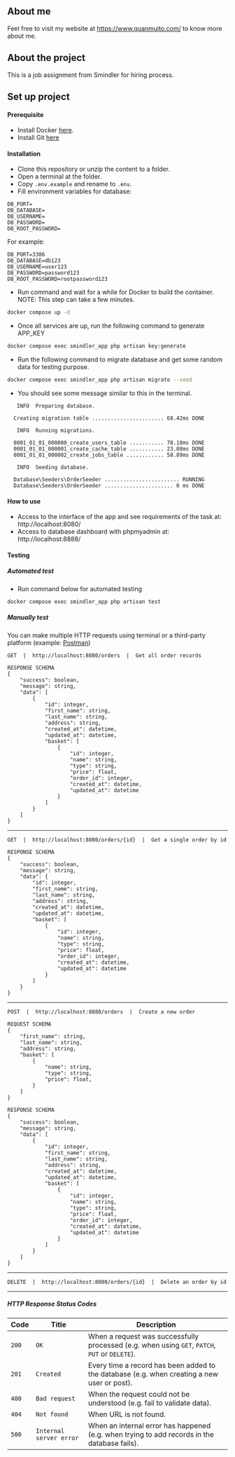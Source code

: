 ## About me

Feel free to visit my website at https://www.quanmuito.com/ to know more about me.

## About the project

This is a job assignment from Smindler for hiring process.

## Set up project

#### Prerequisite

- Install Docker [here](https://www.docker.com/).
- Install Git [here](https://git-scm.com/)

#### Installation

- Clone this repository or unzip the content to a folder.
- Open a terminal at the folder.
- Copy `.env.example` and rename to `.env`.
- Fill environment variables for database:
```
DB_PORT=
DB_DATABASE=
DB_USERNAME=
DB_PASSWORD=
DB_ROOT_PASSWORD=
```
For example:
```
DB_PORT=3306
DB_DATABASE=db123
DB_USERNAME=user123
DB_PASSWORD=password123
DB_ROOT_PASSWORD=rootpassword123
```
- Run command and wait for a while for Docker to build the container. NOTE: This step can take a few minutes.
```bash
docker compose up -d
```
- Once all services are up, run the following command to generate APP_KEY
```bash
docker compose exec smindler_app php artisan key:generate
```
- Run the following command to migrate database and get some random data for testing purpose.
```bash
docker compose exec smindler_app php artisan migrate --seed
```
- You should see some message similar to this in the terminal.
```
   INFO  Preparing database.

  Creating migration table ....................... 68.42ms DONE

   INFO  Running migrations.

  0001_01_01_000000_create_users_table ........... 78.18ms DONE
  0001_01_01_000001_create_cache_table ........... 23.08ms DONE
  0001_01_01_000002_create_jobs_table ............ 58.89ms DONE

   INFO  Seeding database.

  Database\Seeders\OrderSeeder ........................ RUNNING
  Database\Seeders\OrderSeeder ...................... 0 ms DONE
```

#### How to use

- Access to the interface of the app and see requirements of the task at: http://localhost:8080/
- Access to database dashboard with phpmyadmin at: http://localhost:8888/

#### Testing
##### Automated test

- Run command below for automated testing
```bash
docker compose exec smindler_app php artisan test
```

##### Manually test

You can make multiple HTTP requests using terminal or a third-party platform (example: [Postman](https://www.postman.com/))

```
GET  |  http://localhost:8080/orders  |  Get all order records

RESPONSE SCHEMA
{
    "success": boolean,
    "message": string,
    "data": [
        {
            "id": integer,
            "first_name": string,
            "last_name": string,
            "address": string,
            "created_at": datetime,
            "updated_at": datetime,
            "basket": [
                {
                    "id": integer,
                    "name": string,
                    "type": string,
                    "price": float,
                    "order_id": integer,
                    "created_at": datetime,
                    "updated_at": datetime
                }
            ]
        }
    ]
}
```
---
```
GET  |  http://localhost:8080/orders/{id}  |  Get a single order by id

RESPONSE SCHEMA
{
    "success": boolean,
    "message": string,
    "data": {
        "id": integer,
        "first_name": string,
        "last_name": string,
        "address": string,
        "created_at": datetime,
        "updated_at": datetime,
        "basket": [
            {
                "id": integer,
                "name": string,
                "type": string,
                "price": float,
                "order_id": integer,
                "created_at": datetime,
                "updated_at": datetime
            }
        ]
    }
}
```
---
```
POST  |  http://localhost:8080/orders  |  Create a new order

REQUEST SCHEMA
{
    "first_name": string,
    "last_name": string,
    "address": string,
    "basket": [
        {
            "name": string,
            "type": string,
            "price": float,
        }
    ]
}

RESPONSE SCHEMA
{
    "success": boolean,
    "message": string,
    "data": [
        {
            "id": integer,
            "first_name": string,
            "last_name": string,
            "address": string,
            "created_at": datetime,
            "updated_at": datetime,
            "basket": [
                {
                    "id": integer,
                    "name": string,
                    "type": string,
                    "price": float,
                    "order_id": integer,
                    "created_at": datetime,
                    "updated_at": datetime
                }
            ]
        }
    ]
}
```
---
```
DELETE  |  http://localhost:8080/orders/{id}  |  Delete an order by id
```
---


##### HTTP Response Status Codes
| Code  | Title                     | Description                              |
| ----- | ------------------------- | ---------------------------------------- |
| `200` | `OK`                      | When a request was successfully processed (e.g. when using `GET`, `PATCH`, `PUT` or `DELETE`). |
| `201` | `Created`                 | Every time a record has been added to the database (e.g. when creating a new user or post). |
| `400` | `Bad request`             | When the request could not be understood (e.g. fail to validate data). |
| `404` | `Not found`               | When URL is not found. |
| `500` | `Internal server error`   | When an internal error has happened (e.g. when trying to add records in the database fails). |
